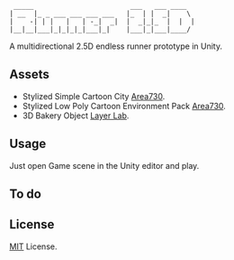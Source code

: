 
     _____                        ___   ___ ____
    | __  |_ _ ___ ___ ___ ___   |_  | |  _|    \
    |    -| | |   |   | -_|  _|  |  _|_|_  |  |  |
    |__|__|___|_|_|_|_|___|_|    |___|_|___|____/


A multidirectional 2.5D endless runner prototype in Unity.

## Assets

* Stylized Simple Cartoon City [Area730](https://www.assetstore.unity3d.com/en/#!/search/page=1/sortby=popularity/query=publisher:12354).
* Stylized Low Poly Cartoon Environment Pack [Area730](https://www.assetstore.unity3d.com/en/#!/search/page=1/sortby=popularity/query=publisher:12354).
* 3D Bakery Object [Layer Lab](https://www.assetstore.unity3d.com/en/#!/search/page=1/sortby=popularity/query=publisher:5232).

## Usage

Just open Game scene in the Unity editor and play.

## To do

## License

[MIT](https://www.google.com) License.